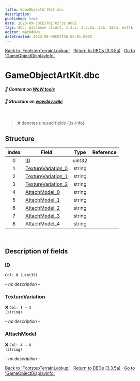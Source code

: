 ```yaml
---
title: GameObjectArtKit.dbc
description:
published: true
date: 2023-09-30CEST01:03:36.000Z
tags: dbc, database client, 3.3.5, 3.3.5a, 335, 335a, wotlk
editor: markdown
dateCreated: 2023-08-09CEST00:06:01.000Z
---
```

<a href="https://trinitycore.info/files/DBC/335/footstepterrainlookup" class="mt-5 v-btn v-btn--depressed v-btn--flat v-btn--outlined theme--light v-size--default darkblue--text text--lighten-3"><span class="v-btn__content"><i aria-hidden="true" class="v-icon notranslate v-icon--left mdi mdi-arrow-left theme--light"></i><span>Back to 'FootstepTerrainLookup'</span></span></a>&nbsp;&nbsp;&nbsp;<a href="https://trinitycore.info/files/DBC/335/DBC" class="mt-5 v-btn v-btn--depressed v-btn--flat v-btn--outlined theme--light v-size--default darkblue--text text--lighten-3"><span class="v-btn__content"><i aria-hidden="true" class="v-icon notranslate v-icon--left mdi mdi-home-outline theme--light"></i><span>Return to DBCs (3.3.5a)</span></span></a>&nbsp;&nbsp;&nbsp;<a href="https://trinitycore.info/files/DBC/335/gameobjectdisplayinfo" class="mt-5 v-btn v-btn--depressed v-btn--flat v-btn--outlined theme--light v-size--default darkblue--text text--lighten-3"><span class="v-btn__content"><span>Go to 'GameObjectDisplayInfo'</span><i aria-hidden="true" class="v-icon notranslate v-icon--right mdi mdi-arrow-right theme--light"></i></span></a>

# GameObjectArtKit.dbc
##### :open_book: Content on [WoW.tools](https://wow.tools/dbc/?dbc=gameobjectartkit&build=3.3.5.12340)
##### :pencil: Structure on [wowdev.wiki](https://wowdev.wiki/DB/GameObjectArtKit)
&nbsp;

> :x: denotes unused fields
{.is-info}


## Structure

| Index | Field | Type | Reference |
| :---: | --- | :---: | --- |
| 0 | [ID](#id) | uint32 |  |
| 1 | [TextureVariation_0](#texturevariation) | string |  |
| 2 | [TextureVariation_1](#texturevariation) | string |  |
| 3 | [TextureVariation_2](#texturevariation) | string |  |
| 4 | [AttachModel_0](#attachmodel) | string |  |
| 5 | [AttachModel_1](#attachmodel) | string |  |
| 6 | [AttachModel_2](#attachmodel) | string |  |
| 7 | [AttachModel_3](#attachmodel) | string |  |
| 8 | [AttachModel_4](#attachmodel) | string |  |
&nbsp;
## Description of fields

### ID
<code>Col: 0 (uint32)</code>

*- no description -*
&nbsp;

### TextureVariation
:x: <code>Col: 1 &ndash; 3 (string)</code>

*- no description -*
&nbsp;

### AttachModel
:x: <code>Col: 4 &ndash; 8 (string)</code>

*- no description -*
&nbsp;

<a href="https://trinitycore.info/files/DBC/335/footstepterrainlookup" class="mt-5 v-btn v-btn--depressed v-btn--flat v-btn--outlined theme--light v-size--default darkblue--text text--lighten-3"><span class="v-btn__content"><i aria-hidden="true" class="v-icon notranslate v-icon--left mdi mdi-arrow-left theme--light"></i><span>Back to 'FootstepTerrainLookup'</span></span></a>&nbsp;&nbsp;&nbsp;<a href="https://trinitycore.info/files/DBC/335/DBC" class="mt-5 v-btn v-btn--depressed v-btn--flat v-btn--outlined theme--light v-size--default darkblue--text text--lighten-3"><span class="v-btn__content"><i aria-hidden="true" class="v-icon notranslate v-icon--left mdi mdi-home-outline theme--light"></i><span>Return to DBCs (3.3.5a)</span></span></a>&nbsp;&nbsp;&nbsp;<a href="https://trinitycore.info/files/DBC/335/gameobjectdisplayinfo" class="mt-5 v-btn v-btn--depressed v-btn--flat v-btn--outlined theme--light v-size--default darkblue--text text--lighten-3"><span class="v-btn__content"><span>Go to 'GameObjectDisplayInfo'</span><i aria-hidden="true" class="v-icon notranslate v-icon--right mdi mdi-arrow-right theme--light"></i></span></a>
